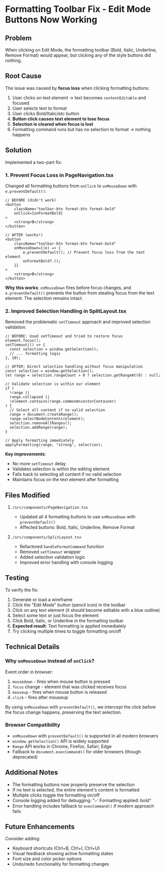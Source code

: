 # Formatting Toolbar Fix - Edit Mode Buttons Now Working

## Problem

When clicking on Edit Mode, the formatting toolbar (Bold, Italic, Underline, Remove Format) would appear, but clicking any of the style buttons did nothing.

## Root Cause

The issue was caused by **focus loss** when clicking formatting buttons:

1. User clicks on text element → text becomes `contentEditable` and focused
2. User selects text to format
3. User clicks Bold/Italic/etc button
4. **Button click causes text element to lose focus**
5. **Selection is cleared when focus is lost**
6. Formatting command runs but has no selection to format → nothing happens

## Solution

Implemented a two-part fix:

### 1. Prevent Focus Loss in PageNavigation.tsx

Changed all formatting buttons from `onClick` to `onMouseDown` with `e.preventDefault()`:

```tsx
// BEFORE (didn't work)
<button
    className="toolbar-btn format-btn format-bold"
    onClick={onFormatBold}
>
    <strong>B</strong>
</button>

// AFTER (works!)
<button
    className="toolbar-btn format-btn format-bold"
    onMouseDown={(e) => {
        e.preventDefault(); // Prevent focus loss from the text element
        onFormatBold?.();
    }}
>
    <strong>B</strong>
</button>
```

**Why this works**: `onMouseDown` fires before focus changes, and `e.preventDefault()` prevents the button from stealing focus from the text element. The selection remains intact.

### 2. Improved Selection Handling in SplitLayout.tsx

Removed the problematic `setTimeout` approach and improved selection validation:

```tsx
// BEFORE: Used setTimeout and tried to restore focus
element.focus();
setTimeout(() => {
  const selection = window.getSelection();
  // ... formatting logic
}, 10);

// AFTER: Direct selection handling without focus manipulation
const selection = window.getSelection();
let range = selection.rangeCount > 0 ? selection.getRangeAt(0) : null;

// Validate selection is within our element
if (
  !range ||
  range.collapsed ||
  !element.contains(range.commonAncestorContainer)
) {
  // Select all content if no valid selection
  range = document.createRange();
  range.selectNodeContents(element);
  selection.removeAllRanges();
  selection.addRange(range);
}

// Apply formatting immediately
applyFormatting(range, "strong", selection);
```

**Key improvements**:

- No more `setTimeout` delay
- Validates selection is within the editing element
- Falls back to selecting all content if no valid selection
- Maintains focus on the text element after formatting

## Files Modified

1. `/src/components/PageNavigation.tsx`

   - Updated all 4 formatting buttons to use `onMouseDown` with `preventDefault()`
   - Affected buttons: Bold, Italic, Underline, Remove Format

2. `/src/components/SplitLayout.tsx`
   - Refactored `handleFormatCommand` function
   - Removed `setTimeout` wrapper
   - Added selection validation logic
   - Improved error handling with console logging

## Testing

To verify the fix:

1. Generate or load a wireframe
2. Click the "Edit Mode" button (pencil icon) in the toolbar
3. Click on any text element (it should become editable with a blue outline)
4. Select some text or just focus the element
5. Click Bold, Italic, or Underline in the formatting toolbar
6. **Expected result**: Text formatting is applied immediately
7. Try clicking multiple times to toggle formatting on/off

## Technical Details

### Why `onMouseDown` instead of `onClick`?

Event order in browser:

1. `mousedown` - fires when mouse button is pressed
2. `focus` change - element that was clicked receives focus
3. `mouseup` - fires when mouse button is released
4. `click` - fires after mouseup

By using `onMouseDown` with `preventDefault()`, we intercept the click before the focus change happens, preserving the text selection.

### Browser Compatibility

- `onMouseDown` with `preventDefault()` is supported in all modern browsers
- `window.getSelection()` API is widely supported
- `Range` API works in Chrome, Firefox, Safari, Edge
- Fallback to `document.execCommand()` for older browsers (though deprecated)

## Additional Notes

- The formatting buttons now properly preserve the selection
- If no text is selected, the entire element's content is formatted
- Multiple clicks toggle the formatting on/off
- Console logging added for debugging: "✅ Formatting applied: bold"
- Error handling includes fallback to `execCommand()` if modern approach fails

## Future Enhancements

Consider adding:

- Keyboard shortcuts (Ctrl+B, Ctrl+I, Ctrl+U)
- Visual feedback showing active formatting states
- Font size and color picker options
- Undo/redo functionality for formatting changes
